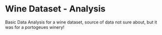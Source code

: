 # Wine Dataset - Analysis
Basic Data Analysis for a wine dataset,
source of data not sure about, but it was for a portogeues winery!

